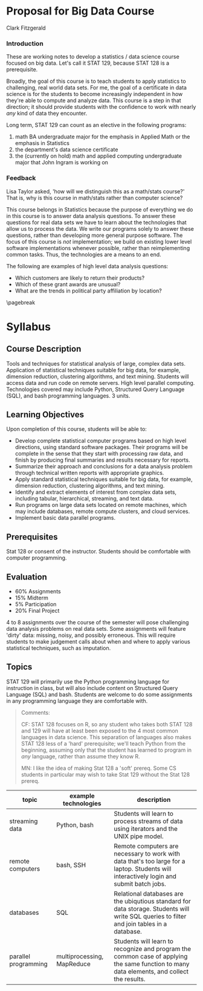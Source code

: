 # Proposal for Big Data Course

Clark Fitzgerald

### Introduction

These are working notes to develop a statistics / data science course focused on big data.
Let's call it STAT 129, because STAT 128 is a prerequisite.

Broadly, the goal of this course is to teach students to apply statistics to challenging, real world data sets.
For me, the goal of a certificate in data science is for the students to become increasingly independent in how they're able to compute and analyze data. 
This course is a step in that direction; it should provide students with the confidence to work with nearly _any_ kind of data they encounter.

Long term, STAT 129 can count as an elective in the following programs:

1. math BA undergraduate major for the emphasis in Applied Math or the emphasis in Statistics
1. the department's data science certificate
2. the (currently on hold) math and applied computing undergraduate major that John Ingram is working on

### Feedback

Lisa Taylor asked, 'how will we distinguish this as a math/stats course?'
That is, why is this course in math/stats rather than computer science?

This course belongs in Statistics because the purpose of everything we do in this course is to answer data analysis questions.
To answer these questions for real data sets we have to learn about the technologies that allow us to process the data.
We write our programs solely to answer these questions, rather than developing more general purpose software.
The focus of this course is _not_ implementation; we build on existing lower level software implementations whenever possible, rather than reimplementing common tasks.
Thus, the technologies are a means to an end.

The following are examples of high level data analysis questions:

- Which customers are likely to return their products?
- Which of these grant awards are unusual?
- What are the trends in political party affiliation by location?

\pagebreak

# Syllabus

## Course Description

Tools and techniques for statistical analysis of large, complex data sets.
Application of statistical techniques suitable for big data, for example, dimension reduction, clustering algorithms, and text mining.
Students will access data and run code on remote servers.
High level parallel computing.
Technologies covered may include Python, Structured Query Language (SQL), and bash programming languages.
3 units.


## Learning Objectives

Upon completion of this course, students will be able to:

- Develop complete statistical computer programs based on high level directions, using standard software packages.
    Their programs will be complete in the sense that they start with processing raw data, and finish by producing final summaries and results necessary for reports.
- Summarize their approach and conclusions for a data analysis problem through technical written reports with appropriate graphics.
- Apply standard statistical techniques suitable for big data, for example, dimension reduction, clustering algorithms, and text mining.
- Identify and extract elements of interest from complex data sets, including tabular, hierarchical, streaming, and text data.
- Run programs on large data sets located on remote machines, which may include databases, remote compute clusters, and cloud services.
- Implement basic data parallel programs.


## Prerequisites

Stat 128 or consent of the instructor.
Students should be comfortable with computer programming.


## Evaluation

- 60% Assignments 
- 15% Midterm
- 5% Participation
- 20% Final Project

4 to 8 assignments over the course of the semester will pose challenging data analysis problems on real data sets.
Some assignments will feature 'dirty' data: missing, noisy, and possibly erroneous.
This will require students to make judgement calls about when and where to apply various statistical techniques, such as imputation.


## Topics

STAT 129 will primarily use the Python programming language for instruction in class, but will also include content on Structured Query Language (SQL) and bash.
Students are welcome to do some assignments in any programming language they are comfortable with.

> Comments:
>
> CF: STAT 128 focuses on R, so any student who takes both STAT 128 and 129 will have at least been exposed to the 4 most common languages in data science.
> This separation of languages also makes STAT 128 less of a 'hard' prerequisite; we'll teach Python from the beginning, assuming only that the student has learned to program in _any_ language, rather than assume they know R.
>
> MN: I like the idea of making Stat 128 a 'soft' prereq.  Some CS students in particular may wish to take Stat 129 without the Stat 128 prereq.



topic   |   example technologies    |   description
----- | ------- |-------------------- 
streaming data  | Python, bash  | Students will learn to process streams of data using iterators and the UNIX pipe model.
remote computers    | bash, SSH     | Remote computers are necessary to work with data that's too large for a laptop. Students will interactively login and submit batch jobs. 
databases    | SQL     | Relational databases are the ubiqutious standard for data storage. Students will write SQL queries to filter and join tables in a database.
parallel programming    | multiprocessing, MapReduce    | Students will learn to recognize and program the common case of applying the same function to many data elements, and collect the results.


<!--
# Scratch


## Optional topics

- web application programming interfaces (API)'s.
    Authenticate and retreive structured data in real time from remote servers.
- web scraping.
    Extract data in non standard structured formats, for example, tables embedded in HTML.
- packaging and software engineering.
    Students develop, install, use and test their own software.
    The emphasis should be on making software that's generalizable and reusable, rather than specific to a particular problem / analysis.



## Roadmap

Experimental offerings (course listing 196) need to be proposed in the department by January/February to run the next fall, and August/September to run the following spring.
New catalog courses need to be proposed a full academic year earlier.

If STAT 128 is offered in the fall, then I think it makes most sense to offer this course in the spring, so that students can take it as a year long sequence.
I intend to develop this course first as an experimental offering in Spring of 2021.
We could also simultaneously submit it as a new catalog course.


----

- Critically evaluate new data technologies, and understand them in the context of existing technologies and concepts
- Critically compare and contrast different approaches to a particular data analysis problem.
- Computational reasoning- start with a high level analytic question, and use data and technology to answer it.
- Students should have an overview of available technologies, and be able to critically compare technologies.
    _I'm thinking about Duncan's approach of showing students several ways to solve a problem and let them compare and contrast._
- Students should have the confidence to work with any kind of data they are given.


I'm drawing some on my experience teaching STAT141C for UC Davis, [Big Data & High Performance Statistical Computing](https://github.com/clarkfitzg/sta141c-winter19)

Course description STAT141C:
High­performance computing in high­level data analysis languages;
different computational approaches and paradigms for efficient analysis of big data;
interfaces to compiled languages; R and Python programming languages;
high­level parallel computing; MapReduce; parallel algorithms and reasoning.

Course Description STAT128: 
Computer methods for accessing, transforming, summarizing, graphing, and making statistical inferences from data.
Focus is on open-source, command-line software, but menu-driven statistical software may be introduced.
Students will learn to apply computer methods to solve problems selected from the areas of modeling, simulation, inference and statistical learning.
The intent of this course is to provide students with the software skills needed for statistical work in industry or academia.
3 units.

-->
